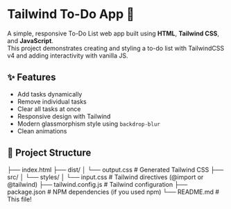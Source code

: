 # Tailwind To-Do App 📝

A simple, responsive To-Do List web app built using **HTML**, **Tailwind CSS**, and **JavaScript**.  
This project demonstrates creating and styling a to-do list with TailwindCSS v4 and adding interactivity with vanilla JS.

## ✨ Features
- Add tasks dynamically
- Remove individual tasks
- Clear all tasks at once
- Responsive design with Tailwind
- Modern glassmorphism style using `backdrop-blur`
- Clean animations

## 📂 Project Structure
├── index.html
├── dist/
│ └── output.css # Generated Tailwind CSS
├── src/
│ └── styles/
│ └── input.css # Tailwind directives (@import or @tailwind)
├── tailwind.config.js # Tailwind configuration
├── package.json # NPM dependencies (if you used npm)
└── README.md # This file!
